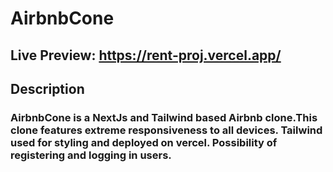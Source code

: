 # AirbnbCone

## Live Preview: https://rent-proj.vercel.app/

## Description
###     AirbnbCone is a NextJs and Tailwind based Airbnb clone.This clone features extreme responsiveness to all devices. Tailwind used for styling and deployed on vercel. Possibility of registering and logging in users.